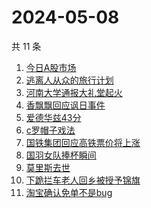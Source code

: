 # 2024-05-08

共 11 条

<!-- BEGIN -->
<!-- 最后更新时间 Wed May 08 2024 11:09:47 GMT+0800 (China Standard Time) -->

1. [今日A股市场](https://www.zhihu.com/search?q=%E4%BB%8A%E6%97%A5A%E8%82%A1%E5%B8%82%E5%9C%BA)
1. [逃离人从众的旅行计划](https://www.zhihu.com/search?q=%E9%80%83%E7%A6%BB%E4%BA%BA%E4%BB%8E%E4%BC%97%E7%9A%84%E6%97%85%E8%A1%8C%E8%AE%A1%E5%88%92)
1. [河南大学通报大礼堂起火](https://www.zhihu.com/search?q=%E6%B2%B3%E5%8D%97%E5%A4%A7%E5%AD%A6%E9%80%9A%E6%8A%A5%E5%A4%A7%E7%A4%BC%E5%A0%82%E8%B5%B7%E7%81%AB)
1. [香飘飘回应讽日事件](https://www.zhihu.com/search?q=%E9%A6%99%E9%A3%98%E9%A3%98%E5%9B%9E%E5%BA%94%E8%AE%BD%E6%97%A5%E4%BA%8B%E4%BB%B6)
1. [爱德华兹43分](https://www.zhihu.com/search?q=%E7%88%B1%E5%BE%B7%E5%8D%8E%E5%85%B943%E5%88%86)
1. [c罗帽子戏法](https://www.zhihu.com/search?q=c%E7%BD%97%E5%B8%BD%E5%AD%90%E6%88%8F%E6%B3%95)
1. [国铁集团回应高铁票价将上涨](https://www.zhihu.com/search?q=%E5%9B%BD%E9%93%81%E9%9B%86%E5%9B%A2%E5%9B%9E%E5%BA%94%E9%AB%98%E9%93%81%E7%A5%A8%E4%BB%B7%E5%B0%86%E4%B8%8A%E6%B6%A8)
1. [国羽女队捧杯瞬间](https://www.zhihu.com/search?q=%E5%9B%BD%E7%BE%BD%E5%A5%B3%E9%98%9F%E6%8D%A7%E6%9D%AF%E7%9E%AC%E9%97%B4)
1. [莫里斯去世](https://www.zhihu.com/search?q=%E8%8E%AB%E9%87%8C%E6%96%AF%E5%8E%BB%E4%B8%96)
1. [下跪拦车老人回乡被授予锦旗](https://www.zhihu.com/search?q=%E4%B8%8B%E8%B7%AA%E6%8B%A6%E8%BD%A6%E8%80%81%E4%BA%BA%E5%9B%9E%E4%B9%A1%E8%A2%AB%E6%8E%88%E4%BA%88%E9%94%A6%E6%97%97)
1. [淘宝确认免单不是bug](https://www.zhihu.com/search?q=%E6%B7%98%E5%AE%9D%E7%A1%AE%E8%AE%A4%E5%85%8D%E5%8D%95%E4%B8%8D%E6%98%AFbug)

<!-- END -->
